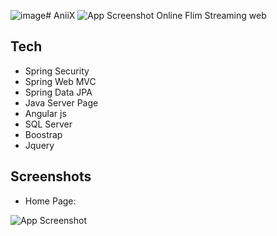 ![image](https://github.com/Whitechan2077/AniiX/assets/68390535/a4a7e4f5-a5bf-4fd4-9d84-2dc3ef685153)# AniiX
![App Screenshot](https://cdn.discordapp.com/attachments/1197135161746272316/1197232410367119432/dung_logo_2.png?ex=65ba8492&is=65a80f92&hm=951ee85f1808cfdb29fe4b35cb8bd012f7700ebc253a9100c441dd0575dbff25&)
Online Flim Streaming web 



## Tech

- Spring Security
- Spring Web MVC
- Spring Data JPA
- Java Server Page
- Angular js
- SQL Server
- Boostrap 
- Jquery


## Screenshots
- Home Page:
  
![App Screenshot](https://cdn.discordapp.com/attachments/1037422036785561620/1197224963741061302/screencapture-localhost-8080-2024-01-18-00_04_03.png?ex=65ba7da2&is=65a808a2&hm=3daa3f74da1c4f3cfd8ee95634b4ff03b6804f5348ba4f5eb1622c8e1984f2b8&)

